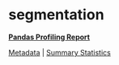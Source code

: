 # segmentation

[**Pandas Profiling Report**](https://epistasislab.github.io/penn-ml-benchmarks/profile/segmentation.html)

[Metadata](metadata.yaml) | [Summary Statistics](summary_stats.tsv)

